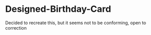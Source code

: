# Designed-Birthday-Card
Decided to recreate this, but it seems not to be conforming, open to correction
